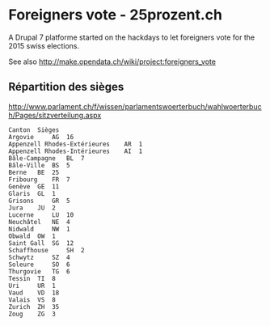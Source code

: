 # Foreigners vote - 25prozent.ch


A Drupal 7 platforme started on the hackdays to let foreigners vote for the 2015 swiss elections. 

See also http://make.opendata.ch/wiki/project:foreigners_vote



## Répartition des sièges

http://www.parlament.ch/f/wissen/parlamentswoerterbuch/wahlwoerterbuch/Pages/sitzverteilung.aspx

    Canton 	Sièges
    Argovie 	AG 	16
    Appenzell Rhodes-Extérieures 	AR 	1
    Appenzell Rhodes-Intérieures 	AI 	1
    Bâle-Campagne 	BL 	7
    Bâle-Ville 	BS 	5
    Berne 	BE 	25
    Fribourg 	FR 	7
    Genève 	GE 	11
    Glaris 	GL 	1
    Grisons 	GR 	5
    Jura 	JU 	2
    Lucerne 	LU 	10
    Neuchâtel 	NE 	4
    Nidwald 	NW 	1
    Obwald 	OW 	1
    Saint Gall 	SG 	12
    Schaffhouse 	SH 	2
    Schwytz 	SZ 	4
    Soleure 	SO 	6
    Thurgovie 	TG 	6
    Tessin 	TI 	8
    Uri 	UR 	1
    Vaud 	VD 	18
    Valais 	VS 	8
    Zurich 	ZH 	35
    Zoug 	ZG 	3